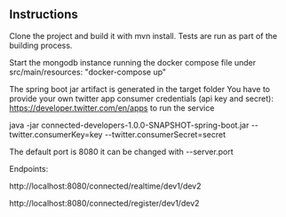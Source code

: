 ## Instructions

Clone the project and build it with mvn install. Tests are run as part of the building process.

Start the mongodb instance running the docker compose file under src/main/resources:
"docker-compose up"

The spring boot jar artifact is generated in the target folder
You have to provide your own twitter app consumer credentials (api key and secret): <https://developer.twitter.com/en/apps> to
run the service

java -jar connected-developers-1.0.0-SNAPSHOT-spring-boot.jar --twitter.consumerKey=key --twitter.consumerSecret=secret

The default port is 8080 it can be changed with --server.port

Endpoints:

http://localhost:8080/connected/realtime/dev1/dev2

http://localhost:8080/connected/register/dev1/dev2

